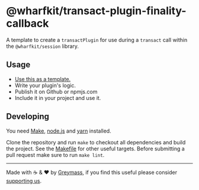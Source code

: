 # @wharfkit/transact-plugin-finality-callback

A template to create a `transactPlugin` for use during a `transact` call within the `@wharfkit/session` library.

## Usage

-   [Use this as a template.](https://docs.github.com/en/repositories/creating-and-managing-repositories/creating-a-repository-from-a-template)
-   Write your plugin's logic.
-   Publish it on Github or npmjs.com
-   Include it in your project and use it.

## Developing

You need [Make](https://www.gnu.org/software/make/), [node.js](https://nodejs.org/en/) and [yarn](https://classic.yarnpkg.com/en/docs/install) installed.

Clone the repository and run `make` to checkout all dependencies and build the project. See the [Makefile](./Makefile) for other useful targets. Before submitting a pull request make sure to run `make lint`.

---

Made with ☕️ & ❤️ by [Greymass](https://greymass.com), if you find this useful please consider [supporting us](https://greymass.com/support-us).
